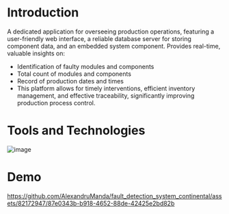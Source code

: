 # Introduction
A dedicated application for overseeing production operations, featuring a user-friendly web interface, a reliable database server for storing component data, and an embedded system component. Provides real-time, valuable insights on:

* Identification of faulty modules and components
* Total count of modules and components
* Record of production dates and times
* This platform allows for timely interventions, efficient inventory management, and effective traceability, significantly improving production process control.

# Tools and Technologies
![image](https://github.com/AlexandruManda/fault_detection_system_continental/assets/82172947/e3c00d9f-cabf-49a0-a8c4-fe41bd8ff5e3)

# Demo
https://github.com/AlexandruManda/fault_detection_system_continental/assets/82172947/87e0343b-b918-4652-88de-42425e2bd82b

